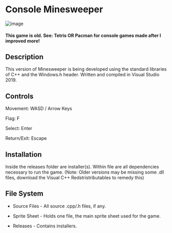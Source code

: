 # Console Minesweeper


![image](https://user-images.githubusercontent.com/44079959/64381362-05102680-d001-11e9-8e60-8b7c178b8daf.png)

#### This game is old. See: Tetris OR Pacman for console games made after I improved more!

## Description

This version of Minesweeper is being developed using the standard libraries of C++ and the Windows.h header. Written and compiled in Visual Studio 2019. 

## Controls

Movement: WASD / Arrow Keys 

Flag: F

Select: Enter

Return/Exit: Escape

## Installation

Inside the releases folder are installer(s). Within file are all dependencies necessary to run the game. (Note: Older versions may be missing some .dll files, download the Visual C++ Redstristributables to remedy this)

## File System

* Source Files - All source .cpp/.h files, if any.

* Sprite Sheet - Holds one file, the main sprite sheet used for the game.

* Releases - Contains installers.

